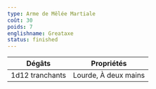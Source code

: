 ```yaml
---
type: Arme de Mêlée Martiale
coût: 30
poids: 7
englishname: Greataxe
status: finished
---
```


| Dégâts          | Propriétés           |
| --------------- | -------------------- |
| 1d12 tranchants | Lourde, À deux mains |
